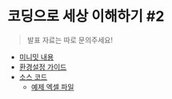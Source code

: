 # 코딩으로 세상 이해하기 #2

> 발표 자료는 따로 문의주세요!

- [미니밋 내용](https://heyjoyce.com/product/190730_coding)
- [환경설정 가이드](http://bit.ly/heyjoyceXcoding-2-setup-guide)
- [소스 코드](automate-tedious-tasks-with-python.ipynb)
  - [예제 엑셀 파일](example.xlsx)